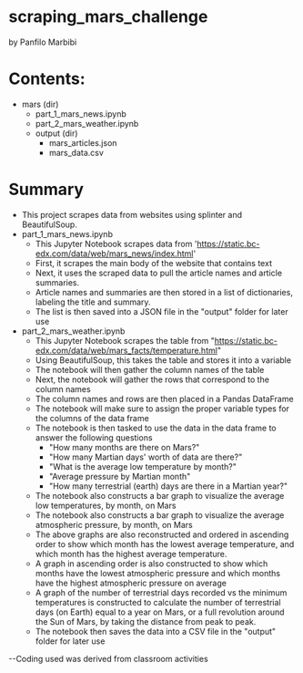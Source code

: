 # scraping_mars_challenge
by Panfilo Marbibi  

# Contents:
- mars (dir)
  - part_1_mars_news.ipynb
  - part_2_mars_weather.ipynb
  - output  (dir)
    - mars_articles.json
    - mars_data.csv
   
# Summary
- This project scrapes data from websites using splinter and BeautifulSoup.
- part_1_mars_news.ipynb
    - This Jupyter Notebook scrapes data from 'https://static.bc-edx.com/data/web/mars_news/index.html'
    - First, it scrapes the main body of the website that contains text
    - Next, it uses the scraped data to pull the article names and article summaries.
    - Article names and summaries are then stored in a list of dictionaries, labeling the title and summary.
    - The list is then saved into a JSON file in the "output" folder for later use
- part_2_mars_weather.ipynb
    - This Jupyter Notebook scrapes the table from "https://static.bc-edx.com/data/web/mars_facts/temperature.html"
    - Using BeautifulSoup, this takes the table and stores it into a variable
    - The notebook will then gather the column names of the table
    - Next, the notebook will gather the rows that correspond to the column names
    - The column names and rows are then placed in a Pandas DataFrame
    - The notebook will make sure to assign the proper variable types for the columns of the data frame
    - The notebook is then tasked to use the data in the data frame to answer the following questions
      - "How many months are there on Mars?"
      - "How many Martian days' worth of data are there?"
      - "What is the average low temperature by month?"
      - "Average pressure by Martian month"
      - "How many terrestrial (earth) days are there in a Martian year?"
    - The notebook also constructs a bar graph to visualize the average low temperatures, by month, on Mars
    - The notebook also constructs a bar graph to visualize the average atmospheric pressure, by month, on Mars
    - The above graphs are also reconstructed and ordered in ascending order to show which month has the lowest average temperature, and which month has the highest average temperature.
    - A graph in ascending order is also constructed to show which months have the lowest atmospheric pressure and which months have the highest atmospheric pressure on average
    - A graph of the number of terrestrial days recorded vs the minimum temperatures is constructed to calculate the number of terrestrial days (on Earth) equal to a year on Mars, or a full revolution around the Sun of Mars, by taking the distance from peak to peak.
    - The notebook then saves the data into a CSV file in the "output" folder for later use
 
--Coding used was derived from classroom activities
